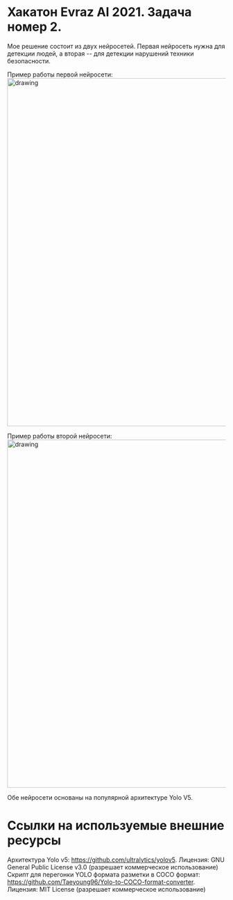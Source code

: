 # Хакатон Evraz AI 2021. Задача номер 2.

Мое решение состоит из двух нейросетей. Первая нейросеть нужна для детекции людей, а вторая -- для детекции нарушений техники безопасности. 

Пример работы первой нейросети:
<img src="https://sun9-80.userapi.com/impg/ovxt5SkIe33wMLk7Nh6MJtMkx86PSZRtjr9okw/6ddFbobE3gk.jpg?size=1920x1080&quality=96&sign=5a10dd94ff2dc1b62fa4d26d7be53dd1&type=album" alt="drawing" width="800"/>

Пример работы второй нейросети:
<img src="https://sun9-53.userapi.com/impg/0g7Na__mDVfS87cez4A9Slr8dfpKe7_b15c-vA/R3SpXg4lQp8.jpg?size=1920x1080&quality=96&sign=7f77c896eb99ed5e6f617099dac09263&type=album" alt="drawing" width="800"/>

Обе нейросети основаны на популярной архитектуре Yolo V5.

# Ссылки на используемые внешние ресурсы
Архитектура Yolo v5: https://github.com/ultralytics/yolov5. Лицензия: GNU General Public License v3.0 (разрешает коммерческое использование)
Скрипт для перегонки YOLO формата разметки в COCO формат: https://github.com/Taeyoung96/Yolo-to-COCO-format-converter. Лицензия: MIT License (разрешает коммерческое использование)
